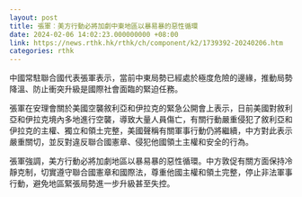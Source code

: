 ```yaml
---
layout: post
title: 張軍︰美方行動必將加劇中東地區以暴易暴的惡性循環
date: 2024-02-06 14:02:23.000000000 +08:00
link: https://news.rthk.hk/rthk/ch/component/k2/1739392-20240206.htm
categories: rthk
---
```


中國常駐聯合國代表張軍表示，當前中東局勢已經處於極度危險的邊緣，推動局勢降溫、防止衝突升級是國際社會面臨的緊迫任務。

張軍在安理會關於美國空襲敘利亞和伊拉克的緊急公開會上表示，日前美國對敘利亞和伊拉克境內多地進行空襲，導致大量人員傷亡，有關行動嚴重侵犯了敘利亞和伊拉克的主權、獨立和領土完整，美國聲稱有關軍事行動仍將繼續，中方對此表示嚴重關切，並反對違反聯合國憲章、侵犯他國領土主權和安全的行為。

張軍強調，美方行動必將加劇地區以暴易暴的惡性循環。中方敦促有關方面保持冷靜克制，切實遵守聯合國憲章和國際法，尊重他國主權和領土完整，停止非法軍事行動，避免地區緊張局勢進一步升級甚至失控。
